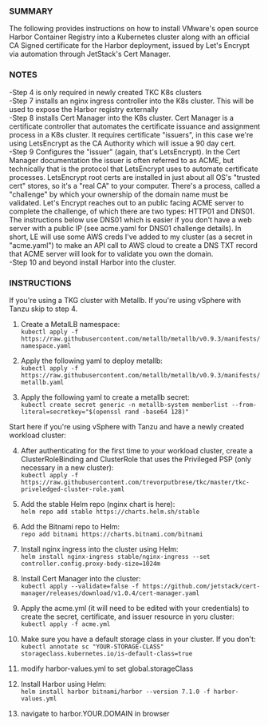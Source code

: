 ### SUMMARY ###
The following provides instructions on how to install VMware's open source Harbor Container Registry into a Kubernetes cluster along with an official CA Signed certificate for the Harbor deployment, issued by Let's Encrypt via automation through JetStack's Cert Manager.

### NOTES ###
-Step 4 is only required in newly created TKC K8s clusters  
-Step 7 installs an nginx ingress controller into the K8s cluster.  This will be used to expose the Harbor registry externally  
-Step 8 installs Cert Manager into the K8s cluster. Cert Manager is a certificate controller that automates the certificate issuance and assignment process in a K8s cluster.  It requires certificate "issuers", in this case we're using LetsEncrypt as the CA Authority which will issue a 90 day cert.  
-Step 9 Configures the "issuer" (again, that's LetsEncrypt).  In the Cert Manager documentation the issuer is often referred to as ACME, but technically that is the protocol that LetsEncrypt uses to automate certificate processes.  LetsEncrypt root certs are installed in just about all OS's "trusted cert" stores, so it's a "real CA" to your computer.  There's a process, called a "challenge" by which your ownership of the domain name must be validated.  Let's Encrypt reaches out to an public facing ACME server to complete the challenge, of which there are two types:  HTTP01 and DNS01.  The instructions below use DNS01 which is easier if you don't have a web server with a public IP (see acme.yaml for DNS01 challenge details).  In short, LE will use some AWS creds I've added to my cluster (as a secret in "acme.yaml") to make an API call to AWS cloud to create a DNS TXT record that ACME server will look for to validate you own the domain.  
-Step 10 and beyond install Harbor into the cluster.


### INSTRUCTIONS ###
If you're using a TKG cluster with Metallb.  If you're using vSphere with Tanzu skip to step 4.
  
1.   Create a MetalLB namespace:  
`kubectl apply -f https://raw.githubusercontent.com/metallb/metallb/v0.9.3/manifests/namespace.yaml`  

2.   Apply the following yaml to deploy metallb:  
 `kubectl apply -f https://raw.githubusercontent.com/metallb/metallb/v0.9.3/manifests/metallb.yaml`  
 
3.   Apply the following yaml to create a metallb secret:  
`kubectl create secret generic -n metallb-system memberlist --from-literal=secretkey="$(openssl rand -base64 128)"`  
  
Start here if you're using vSphere with Tanzu and have a newly created workload cluster:

4.   After authenticating for the first time to your workload cluster, create a ClusterRoleBinding and ClusterRole that uses the Privileged PSP (only necessary in a new cluster):  
`kubectl apply -f https://raw.githubusercontent.com/trevorputbrese/tkc/master/tkc-priveledged-cluster-role.yaml`    <br />

5.   Add the stable Helm repo (nginx chart is here):  
`helm repo add stable https://charts.helm.sh/stable`  

6.   Add the Bitnami repo to Helm:  
`repo add bitnami https://charts.bitnami.com/bitnami`

7.   Install nginx ingress into the cluster using Helm:  
`helm install nginx-ingress stable/nginx-ingress --set controller.config.proxy-body-size=1024m`

8.   Install Cert Manager into the cluster:  
`kubectl apply --validate=false -f https://github.com/jetstack/cert-manager/releases/download/v1.0.4/cert-manager.yaml`

9.   Apply the acme.yml (it will need to be edited with your credentials) to create the secret, certificate, and issuer resource in yoru cluster:  
`kubectl apply -f acme.yml`

10.  Make sure you have a default storage class in your cluster.  If you don't:  
`kubectl annotate sc "YOUR-STORAGE-CLASS" storageclass.kubernetes.io/is-default-class=true`

11.  modify harbor-values.yml to set global.storageClass  

12.  Install Harbor using Helm:  
`helm install harbor bitnami/harbor --version 7.1.0 -f harbor-values.yml`

13.  navigate to harbor.YOUR.DOMAIN in browser
